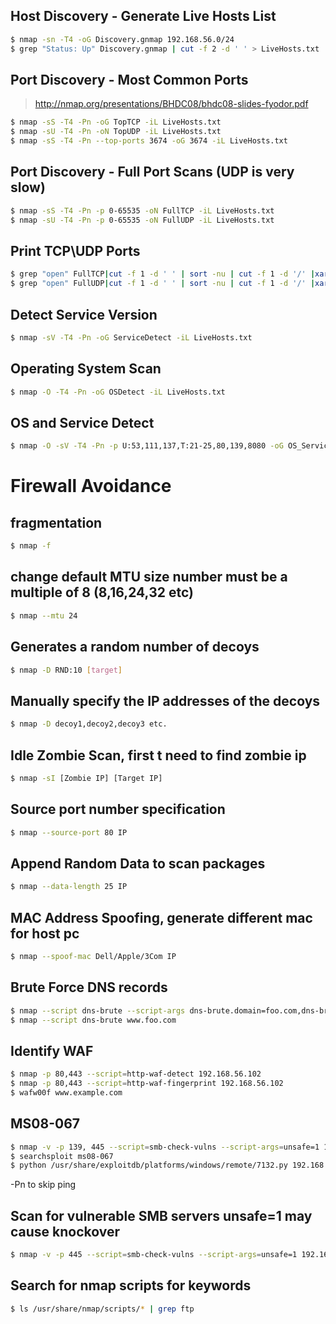 ## Host Discovery - Generate Live Hosts List
```sh
$ nmap -sn -T4 -oG Discovery.gnmap 192.168.56.0/24
$ grep "Status: Up" Discovery.gnmap | cut -f 2 -d ' ' > LiveHosts.txt
```

## Port Discovery - Most Common Ports
> http://nmap.org/presentations/BHDC08/bhdc08-slides-fyodor.pdf
```sh
$ nmap -sS -T4 -Pn -oG TopTCP -iL LiveHosts.txt
$ nmap -sU -T4 -Pn -oN TopUDP -iL LiveHosts.txt
$ nmap -sS -T4 -Pn --top-ports 3674 -oG 3674 -iL LiveHosts.txt
```

## Port Discovery - Full Port Scans (UDP is very slow)
```sh
$ nmap -sS -T4 -Pn -p 0-65535 -oN FullTCP -iL LiveHosts.txt
$ nmap -sU -T4 -Pn -p 0-65535 -oN FullUDP -iL LiveHosts.txt
```

## Print TCP\UDP Ports
```sh
$ grep "open" FullTCP|cut -f 1 -d ' ' | sort -nu | cut -f 1 -d '/' |xargs | sed 's/ /,/g'|awk '{print "T:"$0}'
$ grep "open" FullUDP|cut -f 1 -d ' ' | sort -nu | cut -f 1 -d '/' |xargs | sed 's/ /,/g'|awk '{print "U:"$0}'
```

## Detect Service Version
```sh
$ nmap -sV -T4 -Pn -oG ServiceDetect -iL LiveHosts.txt
```

## Operating System Scan
```sh
$ nmap -O -T4 -Pn -oG OSDetect -iL LiveHosts.txt
```

## OS and Service Detect
```sh
$ nmap -O -sV -T4 -Pn -p U:53,111,137,T:21-25,80,139,8080 -oG OS_Service_Detect -iL LiveHosts.txt
```

# Firewall Avoidance


## fragmentation
```sh
$ nmap -f
```

## change default MTU size number must be a multiple of 8 (8,16,24,32 etc)
```sh
$ nmap --mtu 24
```

## Generates a random number of decoys
```sh
$ nmap -D RND:10 [target]
```

## Manually specify the IP addresses of the decoys
```sh
$ nmap -D decoy1,decoy2,decoy3 etc.
```

## Idle Zombie Scan, first t need to find zombie ip
```sh
$ nmap -sI [Zombie IP] [Target IP]
```

## Source port number specification
```sh
$ nmap --source-port 80 IP
```

## Append Random Data to scan packages
```sh
$ nmap --data-length 25 IP
```

## MAC Address Spoofing, generate different mac for host pc
```sh
$ nmap --spoof-mac Dell/Apple/3Com IP
```

## Brute Force DNS records

```sh
$ nmap --script dns-brute --script-args dns-brute.domain=foo.com,dns-brute.threads=6,dns-brute.hostlist=./hostfile.txt,newtargets -sS -p 80
$ nmap --script dns-brute www.foo.com
```

## Identify WAF

```sh
$ nmap -p 80,443 --script=http-waf-detect 192.168.56.102
$ nmap -p 80,443 --script=http-waf-fingerprint 192.168.56.102
$ wafw00f www.example.com
```

## MS08-067

```sh
$ nmap -v -p 139, 445 --script=smb-check-vulns --script-args=unsafe=1 192.168.31.205
$ searchsploit ms08-067
$ python /usr/share/exploitdb/platforms/windows/remote/7132.py 192.168.31.205 1
```



-Pn to skip ping 


## Scan for vulnerable SMB servers unsafe=1 may cause knockover

```sh
$ nmap -v -p 445 --script=smb-check-vulns --script-args=unsafe=1 192.168.1.X
```

## Search for nmap scripts for keywords
```sh
$ ls /usr/share/nmap/scripts/* | grep ftp
```
